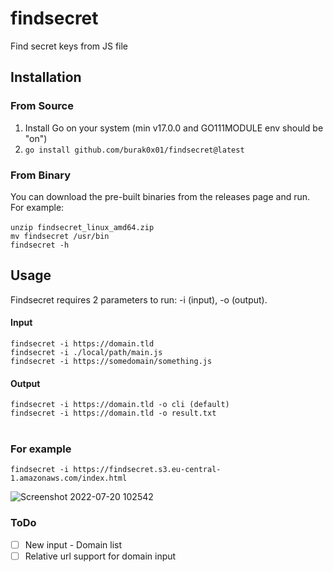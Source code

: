 # findsecret
Find secret keys from JS file

## Installation
### From Source
1. Install Go on your system (min v17.0.0 and GO111MODULE env should be "on")
2. `go install github.com/burak0x01/findsecret@latest`

### From Binary
You can download the pre-built binaries from the releases page and run. For example: </br> </br>
`unzip findsecret_linux_amd64.zip` </br>
`mv findsecret /usr/bin` </br>
`findsecret -h`

## Usage
Findsecret requires 2 parameters to run: -i (input), -o (output).

#### Input
`findsecret -i https://domain.tld` <br>
`findsecret -i ./local/path/main.js` <br>
`findsecret -i https://somedomain/something.js` <br>

#### Output
`findsecret -i https://domain.tld -o cli (default)` <br>
`findsecret -i https://domain.tld -o result.txt` <br><br>

### For example 
`findsecret -i https://findsecret.s3.eu-central-1.amazonaws.com/index.html`

![Screenshot 2022-07-20 102542](https://user-images.githubusercontent.com/60436338/179922445-09657d4a-ebba-4395-85bf-6cf904b43b2a.png)

### ToDo
- [ ] New input - Domain list
- [ ] Relative url support for domain input  
